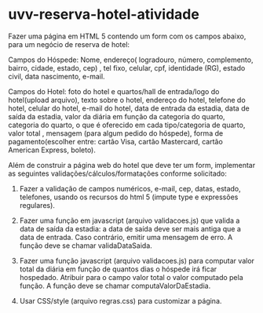 # uvv-reserva-hotel-atividade

Fazer uma página em HTML 5 contendo um form com os campos abaixo, para um negócio de reserva de hotel:


Campos do Hóspede: Nome, endereço( logradouro, número, complemento, bairro, cidade, estado, cep) , tel fixo, celular, cpf, identidade (RG), estado civil, data nascimento, e-mail.


Campos do Hotel: foto do hotel e quartos/hall de entrada/logo do hotel(upload arquivo), texto sobre o hotel, endereço do hotel, telefone do hotel, celular do hotel, e-mail do hotel, data de entrada da estadia, data de saída da estadia, valor da diária em função da categoria do quarto, categoria do quarto, o que é oferecido em cada tipo/categoria de quarto, valor total , mensagem (para algum pedido do hóspede), forma de pagamento(escolher entre: cartão Visa, cartão Mastercard, cartão American Express, boleto).


Além de construir a página web do hotel que deve ter um form, implementar as seguintes validações/cálculos/formatações conforme solicitado:


1)	Fazer a validação de campos numéricos, e-mail, cep, datas, estado, telefones, usando os recursos do html 5 (impute type e expressões regulares).


2)	Fazer uma função em javascript (arquivo validacoes.js) que valida a data de saída da estadia: a data de saída deve ser mais antiga que a data de entrada. Caso contrário, emitir uma mensagem de erro. A função deve se chamar validaDataSaida.


3)	Fazer uma função javascript  (arquivo validacoes.js) para computar valor total da diária em função de quantos dias o hóspede irá ficar hospedado. Atribuir para o campo valor total o valor computado pela função. A função deve se chamar computaValorDaEstadia.


4)	Usar CSS/style (arquivo regras.css) para customizar a página.
